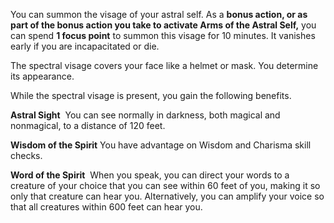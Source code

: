 You can summon the visage of your astral self. As a **bonus action, or as part of the bonus action you take to activate Arms of the Astral Self,** you can spend **1 focus point** to summon this visage for 10 minutes. It vanishes early if you are incapacitated or die.

The spectral visage covers your face like a helmet or mask. You determine its appearance.

While the spectral visage is present, you gain the following benefits.

**Astral Sight** 
You can see normally in darkness, both magical and nonmagical, to a distance of 120 feet.

**Wisdom of the Spirit**
You have advantage on Wisdom and Charisma skill checks.

**Word of the Spirit** 
When you speak, you can direct your words to a creature of your choice that you can see within 60 feet of you, making it so only that creature can hear you. Alternatively, you can amplify your voice so that all creatures within 600 feet can hear you.